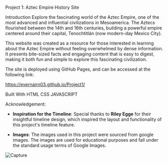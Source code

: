 Project 1: Aztec Empire History Site

Introduction
Explore the fascinating world of the Aztec Empire, one of the most advanced and influential civilizations in Mesoamerica. The Aztecs flourished between the 14th and 16th centuries, building a powerful empire centered around their capital, Tenochtitlán (now modern-day Mexico City).

This website was created as a resource for those interested in learning about the Aztec Empire without feeling overwhelmed by dense information. It presents bite-sized facts and engaging content that is easy to digest, making it both fun and simple to explore this fascinating civilization.

The site is deployed using GitHub Pages, and can be accessed at the following link:

https://evernairn03.github.io/Project1/

Built With
HTML
CSS
JAVASCRIPT

Acknowledgement: 
- **Inspiration for the Timeline**: Special thanks to **Riley Egge** for their insightful timeline design, which inspired the layout and functionality of this project's timeline feature.
  
- **Images**: The images used in this project were sourced from google images. The images are used for educational purposes and fall under the standard usage terms of Google Images.


![Capture](https://github.com/user-attachments/assets/468f7667-2b5b-4cc9-824d-13ab3a6bf8e9)
